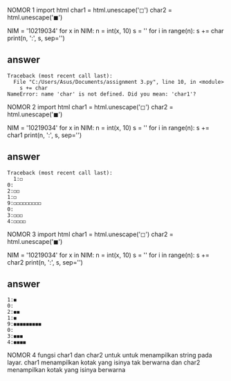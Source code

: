 NOMOR 1
import html
char1 = html.unescape('&#x25FB;')
char2 = html.unescape('&#x25FC;')

NIM = '10219034'
for x in NIM:
  n = int(x, 10)
  s = ''
  for i in range(n):
    s += char
  print(n, ':', s, sep='')

## answer
```
Traceback (most recent call last):
  File "C:/Users/Asus/Documents/assignment 3.py", line 10, in <module>
    s += char
NameError: name 'char' is not defined. Did you mean: 'char1'?
```
NOMOR 2
import html
char1 = html.unescape('&#x25FB;')
char2 = html.unescape('&#x25FC;')

NIM = '10219034'
for x in NIM:
  n = int(x, 10)
  s = ''
  for i in range(n):
    s += char1
  print(n, ':', s, sep='')

## answer
```
Traceback (most recent call last):
  1:◻
0:
2:◻◻
1:◻
9:◻◻◻◻◻◻◻◻◻
0:
3:◻◻◻
4:◻◻◻◻
```

NOMOR 3
import html
char1 = html.unescape('&#x25FB;')
char2 = html.unescape('&#x25FC;')

NIM = '10219034'
for x in NIM:
  n = int(x, 10)
  s = ''
  for i in range(n):
    s += char2
  print(n, ':', s, sep='')
## answer
```
1:◼
0:
2:◼◼
1:◼
9:◼◼◼◼◼◼◼◼◼
0:
3:◼◼◼
4:◼◼◼◼
```

NOMOR 4
fungsi char1 dan char2 untuk untuk menampilkan string pada layar. char1 menampilkan kotak yang isinya tak berwarna dan char2 menampilkan kotak yang isinya berwarna
